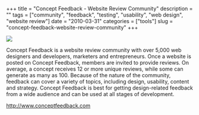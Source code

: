 +++
title = "Concept Feedback - Website Review Community"
description = ""
tags = ["community", "feedback", "testing", "usability", "web design", "website review"]
date = "2010-03-31"
categories = ["tools"]
slug = "concept-feedback-website-review-community"
+++


<div class="tool-screenshot mb1"><a href="http://www.conceptfeedback.com/"><img id="bluga-thumbnail-2763" class="bluga-thumbnail custom" src="/media/bluga/
wt52306d9d14e90_custom.jpg"/></a></div><p>Concept Feedback is a website review community with over 5,000 web designers and developers, marketers and entrepreneurs. Once a website is posted on Concept Feedback, members are invited to provide reviews. On average, a concept receives 12 or more unique reviews, while some can generate as many as 100. Because of the nature of the community, feedback can cover a variety of topics, including design, usability, content and strategy. Concept Feedback is best for getting design-related feedback from a wide audience and can be used at all stages of development.</p>

  
<p><a href="http://www.conceptfeedback.com/">http://www.conceptfeedback.com</a></p>
      
